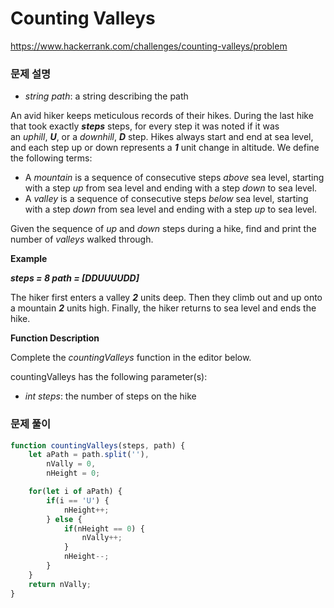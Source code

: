 # Counting Valleys

https://www.hackerrank.com/challenges/counting-valleys/problem

### 문제 설명

- *string path*: a string describing the path

An avid hiker keeps meticulous records of their hikes. During the last hike that took exactly ***steps*** steps, for every step it was noted if it was an *uphill*, ***U***, or a *downhill*, ***D*** step. Hikes always start and end at sea level, and each step up or down represents a ***1*** unit change in altitude. We define the following terms:

- A *mountain* is a sequence of consecutive steps *above* sea level, starting with a step *up* from sea level and ending with a step *down* to sea level.
- A *valley* is a sequence of consecutive steps *below* sea level, starting with a step *down* from sea level and ending with a step *up* to sea level.

Given the sequence of *up* and *down* steps during a hike, find and print the number of *valleys* walked through.

**Example**

***steps = 8 path = [DDUUUUDD]***

The hiker first enters a valley ***2*** units deep. Then they climb out and up onto a mountain ***2*** units high. Finally, the hiker returns to sea level and ends the hike.

**Function Description**

Complete the *countingValleys* function in the editor below.

countingValleys has the following parameter(s):

- *int steps*: the number of steps on the hike

### 문제 풀이

```jsx
function countingValleys(steps, path) {
	let aPath = path.split(''),
        nVally = 0,
        nHeight = 0;

    for(let i of aPath) {
        if(i == 'U') {
            nHeight++;
        } else {
            if(nHeight == 0) {
                nVally++;	
            }
            nHeight--;
        }
    }
    return nVally;
}
```
